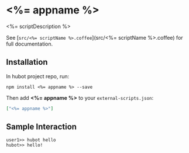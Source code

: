 # <%= appname %>

<%= scriptDescription %>

See [`src/<%= scriptName %>.coffee`](src/<%= scriptName %>.coffee) for full documentation.

## Installation

In hubot project repo, run:

`npm install <%= appname %> --save`

Then add **<%= appname %>** to your `external-scripts.json`:

```json
["<%= appname %>"]
```

## Sample Interaction

```
user1>> hubot hello
hubot>> hello!
```
